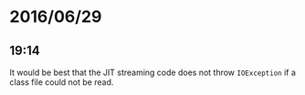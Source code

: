 # 2016/06/29

## 19:14

It would be best that the JIT streaming code does not throw `IOException` if
a class file could not be read.

